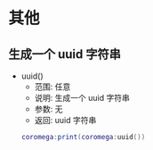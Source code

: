 # 其他

## 生成一个 uuid 字符串
- uuid()
    - 范围: 任意
    - 说明: 生成一个 uuid 字符串
    - 参数: 无
    - 返回: uuid 字符串
    ``` lua
    coromega:print(coromega:uuid())
    ```
